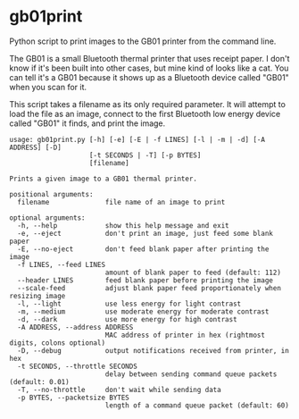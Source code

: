 # gb01print

Python script to print images to the GB01 printer from the command line.

The GB01 is a small Bluetooth thermal printer that uses receipt paper. 
I don't know if it's been built into other cases, but mine kind of looks like a cat.
You can tell it's a GB01 because it shows up as a Bluetooth device called "GB01" when you scan for it.

This script takes a filename as its only required parameter. 
It will attempt to load the file as an image, 
connect to the first Bluetooth low energy device called "GB01" it finds,
and print the image.

    usage: gb01print.py [-h] [-e] [-E | -f LINES] [-l | -m | -d] [-A ADDRESS] [-D]
                        [-t SECONDS | -T] [-p BYTES]
                        [filename]
    
    Prints a given image to a GB01 thermal printer.
    
    positional arguments:
      filename              file name of an image to print
    
    optional arguments:
      -h, --help            show this help message and exit
      -e, --eject           don't print an image, just feed some blank paper
      -E, --no-eject        don't feed blank paper after printing the image
      -f LINES, --feed LINES
                            amount of blank paper to feed (default: 112)
      --header LINES        feed blank paper before printing the image
      --scale-feed          adjust blank paper feed proportionately when resizing image
      -l, --light           use less energy for light contrast
      -m, --medium          use moderate energy for moderate contrast
      -d, --dark            use more energy for high contrast
      -A ADDRESS, --address ADDRESS
                            MAC address of printer in hex (rightmost digits, colons optional)
      -D, --debug           output notifications received from printer, in hex
      -t SECONDS, --throttle SECONDS
                            delay between sending command queue packets (default: 0.01)
      -T, --no-throttle     don't wait while sending data
      -p BYTES, --packetsize BYTES
                            length of a command queue packet (default: 60)
